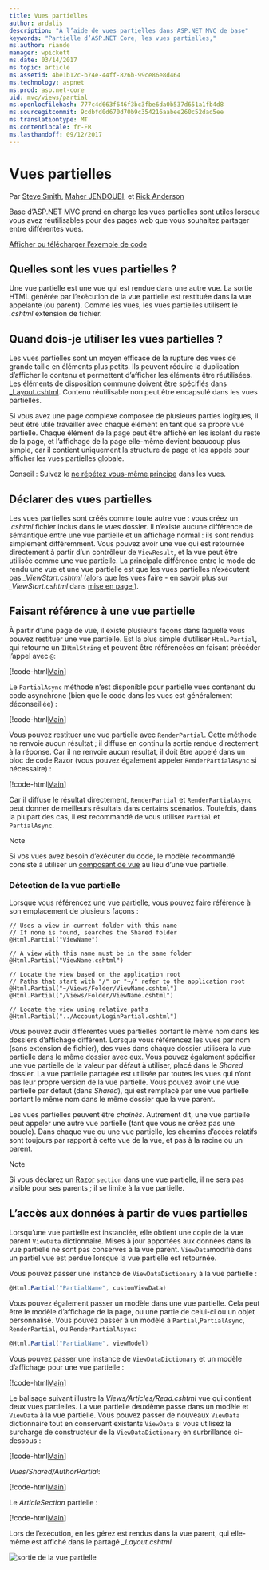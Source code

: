 ```yaml
---
title: Vues partielles
author: ardalis
description: "À l’aide de vues partielles dans ASP.NET MVC de base"
keywords: "Partielle d’ASP.NET Core, les vues partielles,"
ms.author: riande
manager: wpickett
ms.date: 03/14/2017
ms.topic: article
ms.assetid: 4be1b12c-b74e-44ff-826b-99ce86e8d464
ms.technology: aspnet
ms.prod: asp.net-core
uid: mvc/views/partial
ms.openlocfilehash: 777c4d663f646f3bc3fbe6da0b537d651a1fb4d8
ms.sourcegitcommit: 9cdbfd0d670d70b9c354216aabee260c52dad5ee
ms.translationtype: MT
ms.contentlocale: fr-FR
ms.lasthandoff: 09/12/2017
---
```

# <a name="partial-views"></a>Vues partielles

Par [Steve Smith](https://ardalis.com/), [Maher JENDOUBI](https://twitter.com/maherjend), et [Rick Anderson](https://twitter.com/RickAndMSFT)

Base d’ASP.NET MVC prend en charge les vues partielles sont utiles lorsque vous avez réutilisables pour des pages web que vous souhaitez partager entre différentes vues.

[Afficher ou télécharger l’exemple de code](https://github.com/aspnet/Docs/tree/master/aspnetcore/mvc/views/partial/sample)

## <a name="what-are-partial-views"></a>Quelles sont les vues partielles ?

Une vue partielle est une vue qui est rendue dans une autre vue. La sortie HTML générée par l’exécution de la vue partielle est restituée dans la vue appelante (ou parent). Comme les vues, les vues partielles utilisent le *.cshtml* extension de fichier.

## <a name="when-should-i-use-partial-views"></a>Quand dois-je utiliser les vues partielles ?

Les vues partielles sont un moyen efficace de la rupture des vues de grande taille en éléments plus petits. Ils peuvent réduire la duplication d’afficher le contenu et permettent d’afficher les éléments être réutilisées. Les éléments de disposition commune doivent être spécifiés dans [_Layout.cshtml](layout.md). Contenu réutilisable non peut être encapsulé dans les vues partielles.

Si vous avez une page complexe composée de plusieurs parties logiques, il peut être utile travailler avec chaque élément en tant que sa propre vue partielle. Chaque élément de la page peut être affiché en les isolant du reste de la page, et l’affichage de la page elle-même devient beaucoup plus simple, car il contient uniquement la structure de page et les appels pour afficher les vues partielles globale.

Conseil : Suivez le [ne répétez vous-même principe](http://deviq.com/don-t-repeat-yourself/) dans les vues.

## <a name="declaring-partial-views"></a>Déclarer des vues partielles

Les vues partielles sont créés comme toute autre vue : vous créez un *.cshtml* fichier inclus dans le *vues* dossier. Il n’existe aucune différence de sémantique entre une vue partielle et un affichage normal : ils sont rendus simplement différemment. Vous pouvez avoir une vue qui est retournée directement à partir d’un contrôleur de `ViewResult`, et la vue peut être utilisée comme une vue partielle. La principale différence entre le mode de rendu une vue et une vue partielle est que les vues partielles n’exécutent pas *_ViewStart.cshtml* (alors que les vues faire - en savoir plus sur *_ViewStart.cshtml* dans [mise en page ](layout.md)).

## <a name="referencing-a-partial-view"></a>Faisant référence à une vue partielle

À partir d’une page de vue, il existe plusieurs façons dans laquelle vous pouvez restituer une vue partielle. Est la plus simple d’utiliser `Html.Partial`, qui retourne un `IHtmlString` et peuvent être référencées en faisant précéder l’appel avec `@`:

[!code-html[Main](partial/sample/src/PartialViewsSample/Views/Home/About.cshtml?range=9)]

Le `PartialAsync` méthode n’est disponible pour partielle vues contenant du code asynchrone (bien que le code dans les vues est généralement déconseillée) :

[!code-html[Main](partial/sample/src/PartialViewsSample/Views/Home/About.cshtml?range=8)]

Vous pouvez restituer une vue partielle avec `RenderPartial`. Cette méthode ne renvoie aucun résultat ; il diffuse en continu la sortie rendue directement à la réponse. Car il ne renvoie aucun résultat, il doit être appelé dans un bloc de code Razor (vous pouvez également appeler `RenderPartialAsync` si nécessaire) :

[!code-html[Main](partial/sample/src/PartialViewsSample/Views/Home/About.cshtml?range=10-12)]

Car il diffuse le résultat directement, `RenderPartial` et `RenderPartialAsync` peut donner de meilleurs résultats dans certains scénarios. Toutefois, dans la plupart des cas, il est recommandé de vous utiliser `Partial` et `PartialAsync`.

> [!NOTE]
> Si vos vues avez besoin d’exécuter du code, le modèle recommandé consiste à utiliser un [composant de vue](view-components.md) au lieu d’une vue partielle.

### <a name="partial-view-discovery"></a>Détection de la vue partielle

Lorsque vous référencez une vue partielle, vous pouvez faire référence à son emplacement de plusieurs façons :

```text
// Uses a view in current folder with this name
// If none is found, searches the Shared folder
@Html.Partial("ViewName")

// A view with this name must be in the same folder
@Html.Partial("ViewName.cshtml")

// Locate the view based on the application root
// Paths that start with "/" or "~/" refer to the application root
@Html.Partial("~/Views/Folder/ViewName.cshtml")
@Html.Partial("/Views/Folder/ViewName.cshtml")

// Locate the view using relative paths
@Html.Partial("../Account/LoginPartial.cshtml")
```

Vous pouvez avoir différentes vues partielles portant le même nom dans les dossiers d’affichage différent. Lorsque vous référencez les vues par nom (sans extension de fichier), des vues dans chaque dossier utilisera la vue partielle dans le même dossier avec eux. Vous pouvez également spécifier une vue partielle de la valeur par défaut à utiliser, placé dans le *Shared* dossier. La vue partielle partagée est utilisée par toutes les vues qui n’ont pas leur propre version de la vue partielle. Vous pouvez avoir une vue partielle par défaut (dans *Shared*), qui est remplacé par une vue partielle portant le même nom dans le même dossier que la vue parent.

Les vues partielles peuvent être *chaînés*. Autrement dit, une vue partielle peut appeler une autre vue partielle (tant que vous ne créez pas une boucle). Dans chaque vue ou une vue partielle, les chemins d’accès relatifs sont toujours par rapport à cette vue de la vue, et pas à la racine ou un parent.

> [!NOTE]
> Si vous déclarez un [Razor](razor.md) `section` dans une vue partielle, il ne sera pas visible pour ses parents ; il se limite à la vue partielle.

## <a name="accessing-data-from-partial-views"></a>L’accès aux données à partir de vues partielles

Lorsqu’une vue partielle est instanciée, elle obtient une copie de la vue parent `ViewData` dictionnaire. Mises à jour apportées aux données dans la vue partielle ne sont pas conservés à la vue parent. `ViewData`modifié dans un partiel vue est perdue lorsque la vue partielle est retournée.

Vous pouvez passer une instance de `ViewDataDictionary` à la vue partielle :

```csharp
@Html.Partial("PartialName", customViewData)
   ```

Vous pouvez également passer un modèle dans une vue partielle. Cela peut être le modèle d’affichage de la page, ou une partie de celui-ci ou un objet personnalisé. Vous pouvez passer à un modèle à `Partial`,`PartialAsync`, `RenderPartial`, ou `RenderPartialAsync`:

```csharp
@Html.Partial("PartialName", viewModel)
   ```

Vous pouvez passer une instance de `ViewDataDictionary` et un modèle d’affichage pour une vue partielle :

[!code-html[Main](partial/sample/src/PartialViewsSample/Views/Articles/Read.cshtml?range=15-16)]

Le balisage suivant illustre la *Views/Articles/Read.cshtml* vue qui contient deux vues partielles. La vue partielle deuxième passe dans un modèle et `ViewData` à la vue partielle. Vous pouvez passer de nouveaux `ViewData` dictionnaire tout en conservant existants `ViewData` si vous utilisez la surcharge de constructeur de la `ViewDataDictionary` en surbrillance ci-dessous :

[!code-html[Main](partial/sample/src/PartialViewsSample/Views/Articles/Read.cshtml)]

*Vues/Shared/AuthorPartial*:

[!code-html[Main](partial/sample/src/PartialViewsSample/Views/Shared/AuthorPartial.cshtml)]

Le *ArticleSection* partielle :

[!code-html[Main](partial/sample/src/PartialViewsSample/Views/Articles/ArticleSection.cshtml)]

Lors de l’exécution, en les gérez est rendus dans la vue parent, qui elle-même est affiché dans le partagé *_Layout.cshtml*

![sortie de la vue partielle](partial/_static/output.png)
